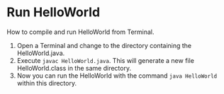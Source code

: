 # Run HelloWorld

How to compile and run HelloWorld from Terminal.

1. Open a Terminal and change to the directory containing the HelloWorld.java.
1. Execute `javac HelloWorld.java`. This will generate a new file HelloWorld.class in the same directory.
1. Now you can run the HelloWorld with the command `java HelloWorld` within this directory.
